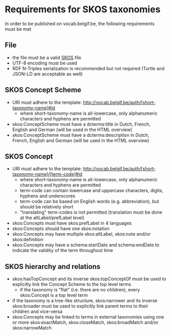 # Requirements for SKOS taxonomies

In order to be published on vocab.belgif.be, the following requirements must be met

## File
 * the file must be a valid [SKOS](https://www.w3.org/2009/08/skos-reference/skos.html) file
 * UTF-8 encoding must be used
 * RDF N-Triples serialization is recommended but not required (Turtle and JSON-LD are acceptable as well)
 
## SKOS Concept Scheme
 * URI must adhere to the template: http://vocab.belgif.be/auth/[short-taxonomy-name]#id
    * where short-taxonomy-name is all-lowercase, only alphanumeric characters and hyphens are permitted
 * skos:ConceptScheme must have a dcterms:title in Dutch, French, English and German (will be used in the HTML overview)
 * skos:ConceptScheme must have a dcterms:description in Dutch, French, English and German (will be used in the HTML overview)

## SKOS Concept
 * URI must adhere to the template: http://vocab.belgif.be/auth/[short-taxonomy-name]/[term-code]#id
   * where short-taxonomy-name is all-lowercase, only alphanumeric characters and hyphens are permitted
   * term-code can contain lowercase and uppercase characters, digits, hyphens and underscores
   * term-code can be based on English words (e.g. abbreviation), but should be relatively short
   * "translating" term-codes is not permitted (translation must be done at the altLabel/prefLabel level)
 * skos:Concepts must have skos:prefLabel in 4 languages
 * skos:Concepts should have one skos:notation
 * skos:Concepts may have multiple skos:altLabel, skos:note and/or skos:definition
 * skos:Concepts may have a schema:startDate and schema:endDate to indicate the validity of the term throughout time

## SKOS hierarchy and relations
 * skos:hasTopConcept and its inverse skos:topConceptOf must be used to explicitly link the Concept Scheme to the top level terms
   * if the taxonomy is "flat" (i.e. there are no children), every skos:Concept is a top level term
 * if the taxonomy is a tree-like structure, skos:narrower and its inverse skos:broader must be used to explicitly link parent terms to their children and vice-versa
 * skos:Concepts may be linked to terms in external taxonomies using one or more skos:exactMatch, skos:closeMatch, skos:broadMatch and/or skos:narrowMatch
